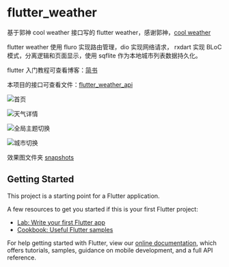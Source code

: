 # flutter_weather

基于郭神 cool weather 接口写的 flutter weather，感谢郭神，[cool weather](https://github.com/guolindev/coolweatherjetpack)

flutter weather 使用 fluro 实现路由管理，dio 实现网络请求，
rxdart 实现 BLoC 模式，分离逻辑和页面显示，使用 sqflite 作为本地城市列表数据持久化。

flutter 入门教程可查看博客：[简书](https://www.jianshu.com/nb/34950817)

本项目的接口可查看文件：[flutter_weather_api](https://github.com/kukyxs/flutter_weather/blob/master/lib/utils/api.dart)

![首页](https://github.com/kukyxs/flutter_weather/blob/master/snapshots/%E9%A6%96%E9%A1%B5.png)

![天气详情](https://github.com/kukyxs/flutter_weather/blob/master/snapshots/%E5%A4%A9%E6%B0%94%E8%AF%A6%E6%83%85%E9%A1%B5.gif)

![全局主题切换](https://github.com/kukyxs/flutter_weather/blob/master/snapshots/%E5%85%A8%E5%B1%80%E4%B8%BB%E9%A2%98%E5%88%87%E6%8D%A2.gif)

![城市切换](https://github.com/kukyxs/flutter_weather/blob/master/snapshots/%E5%9F%8E%E5%B8%82%E5%88%87%E6%8D%A2.gif)

效果图文件夹 [snapshots](https://github.com/kukyxs/flutter_weather/blob/master/snapshots)

## Getting Started

This project is a starting point for a Flutter application.

A few resources to get you started if this is your first Flutter project:

- [Lab: Write your first Flutter app](https://flutter.io/docs/get-started/codelab)
- [Cookbook: Useful Flutter samples](https://flutter.io/docs/cookbook)

For help getting started with Flutter, view our 
[online documentation](https://flutter.io/docs), which offers tutorials, 
samples, guidance on mobile development, and a full API reference.
